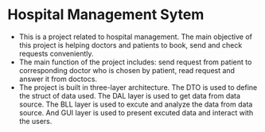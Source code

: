 # Hospital Management Sytem
 
- This is a project related to hospital management. The main objective of this project is helping doctors and patients to book, send and check requests conveniently.
- The main function of the project includes: send request from patient to corresponding doctor who is chosen by patient, read request and answer it from doctocs. 
- The project is built in three-layer architecture. The DTO is used to define the struct of data used. The DAL layer is used to get data from data source. The BLL layer is used to excute and analyze the data from data source. And GUI layer is used to present excuted data and interact with the users.
